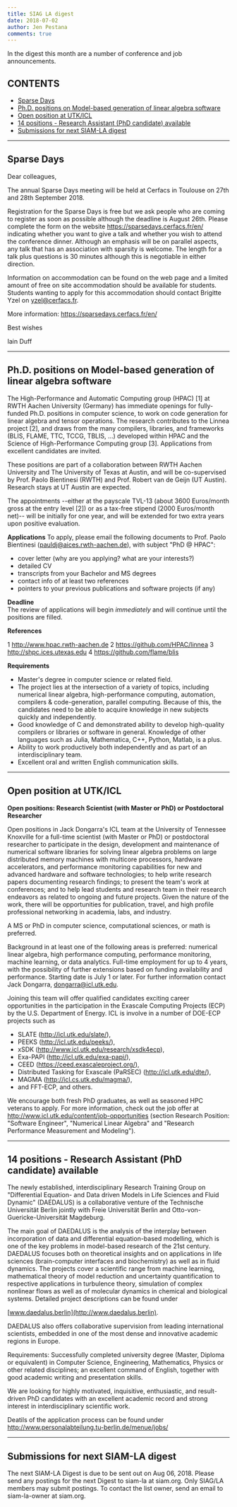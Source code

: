 ```yaml
---
title: SIAG LA digest
date: 2018-07-02
author: Jen Pestana
comments: true
---
```




In the digest this month are a number of conference and job announcements.

## CONTENTS

- [Sparse Days](#nav0)
- [Ph.D. positions on Model-based generation of linear algebra software](#nav1)
- [Open position at UTK/ICL](#nav2)
- [14 positions - Research Assistant (PhD candidate) available](#nav3)
- [Submissions for next SIAM-LA digest](#nav4)

---------------

## <a name="nav0">Sparse Days</a>

Dear colleagues,

The annual Sparse Days meeting will be held at Cerfacs in Toulouse on
27th and 28th September 2018.

Registration for the Sparse Days is free but we ask people who are
coming to register as soon as possible although the deadline is August
26th. Please complete the form on the website
<https://sparsedays.cerfacs.fr/en/> indicating whether you want to give
a talk and whether you wish to attend the conference dinner. Although
an emphasis will be on parallel aspects, any talk that has an
association with sparsity is welcome. The length for a talk plus
questions is 30 minutes although this is negotiable in either
direction.

Information on accommodation can be found on the web page and a
limited amount of free on site accommodation should be available for
students. Students wanting to apply for this accommodation should
contact Brigitte Yzel on <yzel@cerfacs.fr>.

More information: <https://sparsedays.cerfacs.fr/en/>

Best wishes

Iain Duff

---------------

## <a name="nav1">Ph.D. positions on Model-based generation of linear algebra software</a>

The High-Performance and Automatic Computing group (HPAC) [1] at RWTH Aachen University (Germany) has immediate openings for fully-funded Ph.D. positions in computer science, to work on code generation for linear algebra and tensor operations. The research contributes to the Linnea project [2], and draws from the many compilers, libraries, and frameworks (BLIS, FLAME, TTC, TCCG, TBLIS, ...) developed within HPAC and the Science of High-Performance Computing group [3]. Applications from excellent candidates are invited.

These positions are part of a collaboration between RWTH Aachen University and The University of Texas at Austin, and will be co-supervised by Prof. Paolo Bientinesi (RWTH) and Prof. Robert van de Geijn (UT Austin). Research stays at UT Austin are expected.

The appointments --either at the payscale TVL-13 (about 3600 Euros/month gross at the entry level [2]) or as a tax-free stipend (2000 Euros/month net)-- will be initially for one year, and will be extended for two extra years upon positive evaluation.

**Applications** 
To apply, please email the following documents to Prof. Paolo Bientinesi (<pauldj@aices.rwth-aachen.de>), with subject "PhD @ HPAC":

- cover letter (why are you applying? what are your interests?)  
- detailed CV  
- transcripts from your Bachelor and MS degrees  
- contact info of at least two references  
- pointers to your previous publications and software projects (if any)  

**Deadline**  
The review of applications will begin *immediately* and will continue until the positions are filled.

**References**

1 <http://www.hpac.rwth-aachen.de>
2 <https://github.com/HPAC/linnea>
3 <http://shpc.ices.utexas.edu>
4 <https://github.com/flame/blis>

**Requirements**

- Master's degree in computer science or related field.  
- The project lies at the intersection of a variety of topics, including numerical linear algebra, high-performance computing, automation, compilers & code-generation, parallel computing. Because of this, the candidates need to be able to acquire knowledge in new subjects quickly and independently.  
- Good knowledge of C and demonstrated ability to develop high-quality compilers or libraries or software in general. Knowledge of other languages such as Julia, Mathematica, C++, Python, Matlab, is a plus.  
- Ability to work productively both independently and as part of an interdisciplinary team.  
- Excellent oral and written English communication skills.

---------------

## <a name="nav2">Open position at UTK/ICL</a>

**Open positions: Research Scientist (with Master or PhD) or Postdoctoral Researcher**

Open positions in Jack Dongarra's ICL team at the University of Tennessee Knoxville
for a full-time scientist (with Master or PhD) or postdoctoral researcher to participate in the design, development and maintenance of numerical software libraries for solving linear algebra problems on large distributed memory machines with multicore processors,
hardware accelerators, and performance monitoring capabilities for new and advanced hardware and software technologies; to help write research papers documenting research findings; to present the team's work at conferences; and to help lead students and research
team in their research endeavors as related to ongoing and future projects. Given the nature of the work, there will be opportunities for publication, travel, and high profile professional networking in academia, labs, and industry.

A MS or PhD in computer science, computational sciences, or math is preferred.

Background in at least one of the following areas is preferred: numerical linear algebra, high performance computing, performance monitoring, machine learning, or data analytics. Full-time employment for up to 4 years, with the possibility of further extensions
based on funding availability and performance. 
Starting date is July 1 or later. For further information contact Jack Dongarra, <dongarra@icl.utk.edu>.

Joining this team will offer qualified candidates exciting career opportunities
in the participation in the Exascale Computing Projects (ECP) by the U.S. Department of Energy. ICL is involve in a number of DOE-ECP projects such as 

- SLATE (<http://icl.utk.edu/slate/>),  
- PEEKS (<http://icl.utk.edu/peeks/>),  
- xSDK (<http://www.icl.utk.edu/research/xsdk4ecp>),  
- Exa-PAPI (<http://icl.utk.edu/exa-papi/>),  
- CEED (<https://ceed.exascaleproject.org/>),  
- Distributed Tasking for Exascale (PaRSEC) (<http://icl.utk.edu/dte/>),   
- MAGMA (<http://icl.cs.utk.edu/magma/>),   
- and FFT-ECP, and others.  

We encourage both fresh PhD graduates, as well as seasoned HPC veterans to apply. For more information, check out the job offer at
<http://www.icl.utk.edu/content/job-opportunities>
(section Research Position: "Software Engineer", "Numerical Linear Algebra" and "Research Performance Measurement and Modeling").

---------------

## <a name="nav3">14 positions - Research Assistant (PhD candidate) available</a>

The newly established, interdisciplinary Research Training Group on 
"Differential Equation- and Data driven
Models in Life Sciences and Fluid Dynamic" (DAEDALUS) is a collaborative 
venture of the Technische Universit&auml;t
Berlin jointly with Freie Universit&auml;t Berlin and 
Otto-von-Guericke-Universit&auml;t Magdeburg.

The main goal of DAEDALUS is the analysis of the interplay between 
incorporation of data and differential
equation-based modelling, which is one of the key problems in 
model-based research of the 21st century.
DAEDALUS focuses both on theoretical insights and on applications in 
life sciences (brain-computer interfaces and biochemistry)
as well as in fluid dynamics. The projects cover a scientific range from 
machine learning, mathematical theory
of model reduction and uncertainty quantification to respective 
applications in turbulence theory, simulation of complex
nonlinear flows as well as of molecular dynamics in chemical and 
biological systems. Detailed project descriptions can
be found under

[www.daedalus.berlin](http://www.daedalus.berlin).

DAEDALUS also offers collaborative supervision from leading 
international scientists, embedded in one of the most
dense and innovative academic regions in Europe.

Requirements: Successfully completed university degree (Master, Diploma 
or equivalent) in Computer Science, Engineering,
Mathematics, Physics or other related disciplines; an excellent command 
of English, together with good academic
writing and presentation skills.

We are looking for highly motivated, inquisitive, enthusiastic, and 
result-driven PhD candidates with an excellent academic
record and strong interest in interdisciplinary scientific work.

Deatils of the application process can be found under
<http://www.personalabteilung.tu-berlin.de/menue/jobs/>

---------------

## <a name="nav4">Submissions for next SIAM-LA digest</a>

The next SIAM-LA Digest is due to be sent out on Aug 06, 2018.
Please send any postings for the next Digest to siam-la at siam.org. 
Only SIAG/LA members may submit postings.  To contact the list owner, 
send an email to siam-la-owner at siam.org.
